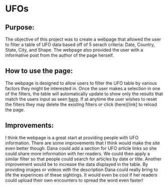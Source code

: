 # UFOs

## Purpose:
The objective of this project was to create a webpage that allowed the user to filter a table of UFO data based off of 5 serach criteria: Date, Country, State, City, and Shape.  The webpage also provided the user with a informative post from the author of the page herself.

## How to use the page:
The webpage is designed to allow users to filter the UFO table by various factors they might be interested in.  Once the user makes a selection in one of the filters, the table will automatically update to show only the results that match the users input as seen [here](https://github.com/kowiak89/UFOs/blob/main/images/filterbox.pdf).  If at anytime the user wishes to reset the filters they may delete the existing filters or click (here)[link] to reload the page.

## Improvements:
I think the webpage is a great start at providing people with UFO information. There are some improvements that I think would make the site even better though.  Dana could add a section for UFO article links so she could share more information with her readers.  We could then apply a similar filter so that people could search for articles by date or title.  Another improvement would be to increase the data displayed in the table.  By providing images or videos with the description Dana could really bring to life the experinces of these sightings.  It would even be cool if her readers could upload their own encounters to spread the word even faster!
